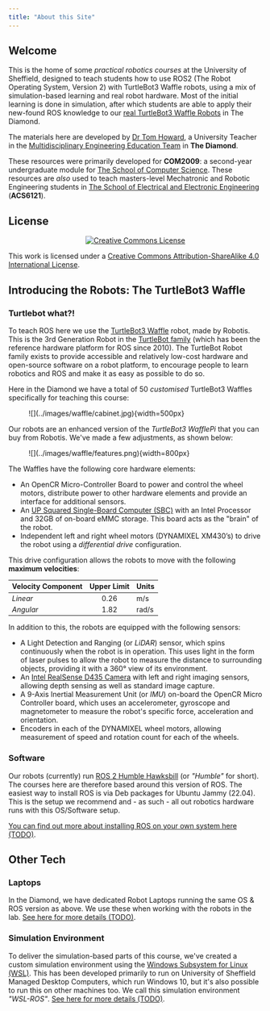 ```yaml
---
title: "About this Site"
---
```

 
## Welcome

This is the home of some *practical robotics courses* at the University of Sheffield, designed to teach students how to use ROS2 (The Robot Operating System, Version 2) with TurtleBot3 Waffle robots, using a mix of simulation-based learning and real robot hardware. Most of the initial learning is done in simulation, after which students are able to apply their new-found ROS knowledge to our [real TurtleBot3 Waffle Robots](#robots) in The Diamond.

The materials here are developed by [Dr Tom Howard](https://www.sheffield.ac.uk/engineering/diamond-engineering/our-staff/tom-howard), a University Teacher in the [Multidisciplinary Engineering Education Team](https://www.sheffield.ac.uk/engineering/diamond-engineering/about-us) in **The Diamond**.

These resources were primarily developed for **COM2009**: a second-year undergraduate module for [The School of Computer Science](https://www.sheffield.ac.uk/cs). These resources are *also* used to teach masters-level Mechatronic and Robotic Engineering students in [The School of Electrical and Electronic Engineering](https://www.sheffield.ac.uk/eee) (**ACS6121**). 

## License

<center><a rel="license" href="http://creativecommons.org/licenses/by-sa/4.0/"><img alt="Creative Commons License" style="border-width:0" src="https://i.creativecommons.org/l/by-sa/4.0/88x31.png" /></a></center>

This work is licensed under a <a rel="license" href="http://creativecommons.org/licenses/by-sa/4.0/">Creative Commons Attribution-ShareAlike 4.0 International License</a>.

## Introducing the Robots: The TurtleBot3 Waffle

### Turtlebot what?!

To teach ROS here we use the [TurtleBot3 Waffle](https://emanual.robotis.com/docs/en/platform/turtlebot3/overview/) robot, made by Robotis. This is the 3rd Generation Robot in the [TurtleBot family](http://wiki.ros.org/Robots/TurtleBot) (which has been the reference hardware platform for ROS since 2010). The TurtleBot Robot family exists to provide accessible and relatively low-cost hardware and open-source software on a robot platform, to encourage people to learn robotics and ROS and make it as easy as possible to do so.

Here in the Diamond we have a total of 50 *customised* TurtleBot3 Waffles specifically for teaching this course:

<figure markdown>
  ![](../images/waffle/cabinet.jpg){width=500px} 
</figure>

Our robots are an enhanced version of the *TurtleBot3 WafflePi* that you can buy from Robotis. We've made a few adjustments, as shown below:

<figure markdown>
  ![](../images/waffle/features.png){width=800px}
</figure>

The Waffles have the following core hardware elements:

* An OpenCR Micro-Controller Board to power and control the wheel motors, distribute power to other hardware elements and provide an interface for additional sensors.
* An [UP Squared Single-Board Computer (SBC)](https://up-board.org/upsquared/specifications/) with an Intel Processor and 32GB of on-board eMMC storage. This board acts as the "brain" of the robot.
* Independent left and right wheel motors (DYNAMIXEL XM430’s) to drive the robot using a *differential drive* configuration.

This drive configuration allows the robots to move with the following **maximum velocities**: <a name="max_vels"></a>

<center>

| Velocity Component | Upper Limit | Units |
| :--- | :---: | :--- |
| *Linear* | 0.26 | m/s |
| *Angular* | 1.82 | rad/s |

</center>

In addition to this, the robots are equipped with the following sensors:

* A Light Detection and Ranging (or *LiDAR*) sensor, which spins continuously when the robot is in operation. This uses light in the form of laser pulses to allow the robot to measure the distance to surrounding objects, providing it with a 360&deg; view of its environment.
* An [Intel RealSense D435 Camera](https://www.intelrealsense.com/depth-camera-d435/) with left and right imaging sensors, allowing depth sensing as well as standard image capture.
* A 9-Axis Inertial Measurement Unit (or *IMU*) on-board the OpenCR Micro Controller board, which uses an accelerometer, gyroscope and magnetometer to measure the robot's specific force, acceleration and orientation. 
* Encoders in each of the DYNAMIXEL wheel motors, allowing measurement of speed and rotation count for each of the wheels.

### Software

Our robots (currently) run [ROS 2 Humble Hawksbill](https://docs.ros.org/en/humble/index.html) (or *"Humble"* for short). The courses here are therefore based around this version of ROS. The easiest way to install ROS is via Deb packages for Ubuntu Jammy (22.04). This is the setup we recommend and - as such - all out robotics hardware runs with this OS/Software setup.

[You can find out more about installing ROS on your own system here (TODO)]().

## Other Tech

### Laptops

In the Diamond, we have dedicated Robot Laptops running the same OS & ROS version as above. We use these when working with the robots in the lab. [See here for more details (TODO)](). 

### Simulation Environment

To deliver the simulation-based parts of this course, we've created a custom simulation environment using the [Windows Subsystem for Linux (WSL)](https://docs.microsoft.com/en-us/windows/wsl/). This has been developed primarily to run on University of Sheffield Managed Desktop Computers, which run Windows 10, but it's also possible to run this on other machines too. We call this simulation environment *"WSL-ROS"*. [See here for more details (TODO)]().

<!-- 
TODO:
  - Acknowledgements??
  - Version History?? -->